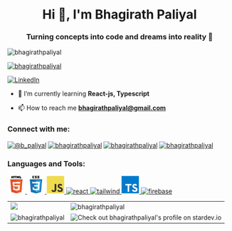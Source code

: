 <h1 align="center">Hi 👋, I'm Bhagirath Paliyal</h1>
<h3 align="center">Turning concepts into code and dreams into reality 🌟</h3>

<p align="left"> <img src="https://komarev.com/ghpvc/?username=bhagirathpaliyal&label=Profile%20views&color=0e75b6&style=flat" alt="bhagirathpaliyal" /> </p>

<p align="left"> <a href="https://github.com/ryo-ma/github-profile-trophy"><img src="https://github-profile-trophy.vercel.app/?username=bhagirathpaliyal" alt="bhagirathpaliyal" /></a> </p>

<p align="left"> <a href="https://www.linkedin.com/in/bhagirath-paliyal" target="blank"><img src="https://img.shields.io/badge/LinkedIn-Bhagirath_Paliyal-0077B5?style=for-the-badge&logo=LinkedIn" alt="LinkedIn"></a> </p>

- 🌱 I’m currently learning **React-js, Typescript**

- 📫 How to reach me **bhagirathpaliyal@gmail.com**

<h3 align="left">Connect with me:</h3>
<p align="left">
<a href="https://x.com/b_paliyal?t=uFW5PwOOSBJnY_7-AI6l5A&s=09" target="blank"><img align="center" src="https://raw.githubusercontent.com/rahuldkjain/github-profile-readme-generator/master/src/images/icons/Social/twitter.svg" alt="@b_paliyal" height="30" width="40" /></a>
<a href="https://www.linkedin.com/in/bhagirath-paliyal" target="blank"><img align="center" src="https://raw.githubusercontent.com/rahuldkjain/github-profile-readme-generator/master/src/images/icons/Social/linked-in-alt.svg" alt="bhagirathpaliyal" height="30" width="40" /></a>
<a href="https://fb.com/bhagirathpaliyal" target="blank"><img align="center" src="https://raw.githubusercontent.com/rahuldkjain/github-profile-readme-generator/master/src/images/icons/Social/facebook.svg" alt="bhagirathpaliyal" height="30" width="40" /></a>
<a href="https://instagram.com/bhagirathpaliyal" target="blank"><img align="center" src="https://raw.githubusercontent.com/rahuldkjain/github-profile-readme-generator/master/src/images/icons/Social/instagram.svg" alt="bhagirathpaliyal" height="30" width="40" /></a>
</p>

<h3 align="left">Languages and Tools:</h3>
<p align="left">
  <a href="https://www.w3.org/html/" target="_blank" rel="noreferrer">
    <img src="https://raw.githubusercontent.com/devicons/devicon/master/icons/html5/html5-original-wordmark.svg" alt="html5" width="40" height="40"/>
  </a>
  <a href="https://www.w3schools.com/css/" target="_blank" rel="noreferrer">
    <img src="https://raw.githubusercontent.com/devicons/devicon/master/icons/css3/css3-original-wordmark.svg" alt="css3" width="40" height="40"/>
  </a>
  <a href="https://developer.mozilla.org/en-US/docs/Web/JavaScript" target="_blank" rel="noreferrer">
    <img src="https://raw.githubusercontent.com/devicons/devicon/master/icons/javascript/javascript-original.svg" alt="javascript" width="40" height="40"/>
  </a>
  <a href="https://reactjs.org" target="_blank" rel="noreferrer">
    <img src="https://reactjs.org/logo-og.png" alt="react" width="40" height="40"/>
  </a>
  <a href="https://tailwindcss.com/" target="_blank" rel="noreferrer">
    <img src="https://www.vectorlogo.zone/logos/tailwindcss/tailwindcss-icon.svg" alt="tailwind" width="40" height="40"/>
  </a>
  <a href="https://www.typescriptlang.org/" target="_blank" rel="noreferrer">
    <img src="https://raw.githubusercontent.com/devicons/devicon/master/icons/typescript/typescript-original.svg" alt="typescript" width="40" height="40"/>
  </a>
  <a href="https://firebase.google.com/" target="_blank" rel="noreferrer">
    <img src="https://www.vectorlogo.zone/logos/firebase/firebase-icon.svg" alt="firebase" width="40" height="40"/>
  </a>
</p>

<table border="0px" style="border:0px">
  <tr>
  <td>
<img src="https://github-readme-stats.vercel.app/api?username=bhagirathpaliyal&count_private=true&include_all_commits=true" />    
    </td>
    <td>
        <img src="https://github-readme-streak-stats.herokuapp.com/?user=bhagirathpaliyal&count_private=true" alt="bhagirathpaliyal" />
    </td>
  
  </tr>
  <tr>
  <td>
<img align="center" src="https://github-readme-stats.vercel.app/api/top-langs?username=bhagirathpaliyal&show_icons=true&locale=en&layout=donut" alt="bhagirathpaliyal" />
    </td>
    <td>
        <img alt="Check out bhagirathpaliyal's profile on stardev.io" src="https://stardev.io/developers/bhagirathpaliyal/badge/languages/global.svg" />
    </td>
  
  </tr>
  </table>  


